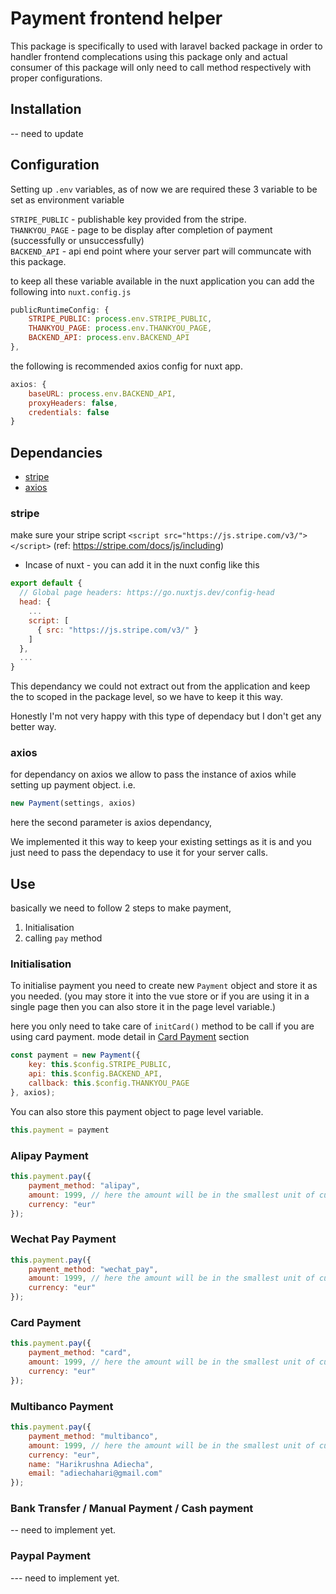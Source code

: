 # Payment frontend helper

This package is specifically to used with laravel backed package in order to handler frontend complecations using this package only and actual consumer of this package will only need to call method respectively with proper configurations.

## Installation

-- need to update

## Configuration

Setting up `.env` variables, as of now we are required these 3 variable to be set as environment variable

`STRIPE_PUBLIC` - publishable key provided from the stripe.   
`THANKYOU_PAGE` - page to be display after completion of payment (successfully or unsuccessfully)   
`BACKEND_API` - api end point where your server part will communcate with this package.

to keep all these variable available in the nuxt application you can add the following into `nuxt.config.js`

```js
publicRuntimeConfig: {
    STRIPE_PUBLIC: process.env.STRIPE_PUBLIC,
    THANKYOU_PAGE: process.env.THANKYOU_PAGE,
    BACKEND_API: process.env.BACKEND_API
},
```

the following is recommended axios config for nuxt app.

```js
axios: {
    baseURL: process.env.BACKEND_API,
    proxyHeaders: false,
    credentials: false
}
```


## Dependancies

- [stripe](#stripe)
- [axios](#axios)

### stripe
make sure your stripe script `<script src="https://js.stripe.com/v3/"></script>` (ref: https://stripe.com/docs/js/including)

* Incase of nuxt - you can add it in the nuxt config like this

```js
export default {
  // Global page headers: https://go.nuxtjs.dev/config-head
  head: {
    ...
    script: [
      { src: "https://js.stripe.com/v3/" }
    ]
  },
  ...
}
```

This dependancy we could not extract out from the application and keep the to scoped in the package level, so we have to keep it this way.

Honestly I'm not very happy with this type of dependacy but I don't get any better way.


### axios
for dependancy on axios we allow to pass the instance of axios while setting up payment object.
i.e.
```js
new Payment(settings, axios)
```

here the second parameter is axios dependancy, 

We implemented it this way to keep your existing settings as it is and you just need to pass the dependacy to use it for your server calls.


## Use

basically we need to follow 2 steps to make payment, 

1. Initialisation
2. calling `pay` method

### Initialisation

To initialise payment you need to create new `Payment` object and store it as you needed. (you may store it into the vue store or if you are using it in a single page then you can also store it in the page level variable.)

here you only need to take care of `initCard()` method to be call if you are using card payment. mode detail in [Card Payment](#card-payment) section

```js
const payment = new Payment({
    key: this.$config.STRIPE_PUBLIC,
    api: this.$config.BACKEND_API,
    callback: this.$config.THANKYOU_PAGE
}, axios);
```

You can also store this payment object to page level variable.
```js
this.payment = payment
```

### Alipay Payment

```js
this.payment.pay({
    payment_method: "alipay",
    amount: 1999, // here the amount will be in the smallest unit of currency.
    currency: "eur"
});
```

### Wechat Pay Payment

```js
this.payment.pay({
    payment_method: "wechat_pay",
    amount: 1999, // here the amount will be in the smallest unit of currency.
    currency: "eur"
});
```

### Card Payment

```js
this.payment.pay({
    payment_method: "card",
    amount: 1999, // here the amount will be in the smallest unit of currency.
    currency: "eur"
});
```

### Multibanco Payment

```js
this.payment.pay({
    payment_method: "multibanco",
    amount: 1999, // here the amount will be in the smallest unit of currency.
    currency: "eur",
    name: "Harikrushna Adiecha",
    email: "adiechahari@gmail.com"
});
```

### Bank Transfer / Manual Payment / Cash payment

-- need to implement yet.


### Paypal Payment

--- need to implement yet.